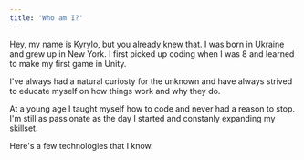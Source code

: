 ```yaml
---
title: 'Who am I?'
---
```


Hey, my name is Kyrylo, but you already knew that. I was born in Ukraine and grew up in New York. I first picked up coding when I was 8 and learned to make my first game in Unity.

I've always had a natural curiosty for the unknown and have always strived to educate myself on how things work and why they do.

At a young age I taught myself how to code and never had a reason to stop. I'm still as passionate as the day I started and constanly expanding my skillset.

Here's a few technologies that I know.
